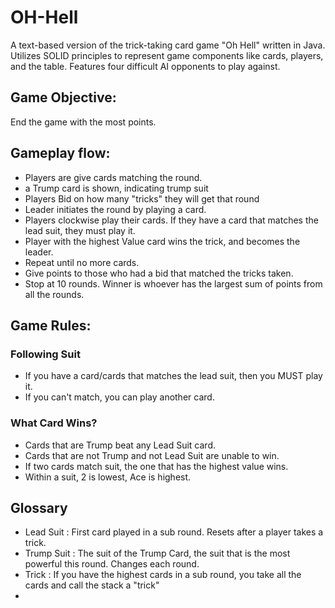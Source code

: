 # OH-Hell
A text-based version of the trick-taking card game "Oh Hell" written in Java. Utilizes SOLID principles to represent game components like cards, players, and the table. Features four difficult AI opponents to play against.

## Game Objective: 
End the game with the most points. 

## Gameplay flow:
- Players are give cards matching the round.
- a Trump card is shown, indicating trump suit
- Players Bid on how many "tricks" they will get that round
- Leader initiates the round by playing a card. 
- Players clockwise play their cards. If they have a card that matches the lead suit, they must play it.
- Player with the highest Value card wins the trick, and becomes the leader.
- Repeat until no more cards.
- Give points to those who had a bid that matched the tricks taken.
- Stop at 10 rounds. Winner is whoever has the largest sum of points from all the rounds.

## Game Rules:
### Following Suit
- If you have a card/cards that matches the lead suit, then you MUST play it.
- If you can't match, you can play another card.
### What Card Wins?
- Cards that are Trump beat any Lead Suit card.
- Cards that are not Trump and not Lead Suit are unable to win.
- If two cards match suit, the one that has the highest value wins.
- Within a suit, 2 is lowest, Ace is highest.

## Glossary
- Lead Suit : First card played in a sub round. Resets after a player takes a trick.
- Trump Suit : The suit of the Trump Card, the suit that is the most powerful this round. Changes each round.
- Trick : If you have the highest cards in a sub round, you take all the cards and call the stack a "trick"
-  
